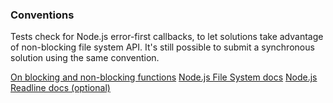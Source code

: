 ### Conventions

Tests check for Node.js error-first callbacks, to let solutions take advantage of non-blocking file system API. It's still possible to submit a synchronous solution using the same convention.

[On blocking and non-blocking functions](https://nodejs.org/en/docs/guides/blocking-vs-non-blocking/)
[Node.js File System docs](https://nodejs.org/dist/latest-v9.x/docs/api/fs.html)
[Node.js Readline docs (optional)](https://nodejs.org/dist/latest-v9.x/docs/api/readline.html)
